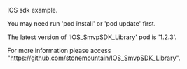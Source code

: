 IOS sdk example.

You may need run 'pod install' or 'pod update' first.

The latest version of 'IOS_SmvpSDK_Library' pod is '1.2.3'.

For more information please access "https://github.com/stonemountain/IOS_SmvpSDK_Library".
